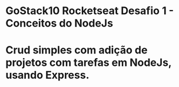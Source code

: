 # GoStack10 Rocketseat Desafio 1 - Conceitos do NodeJs
<h1>Crud simples com adição de projetos com tarefas em NodeJs, usando Express.</h1>
